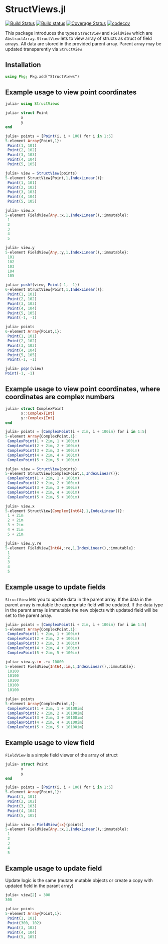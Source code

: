 # StructViews.jl

[![Build Status](https://travis-ci.org/Vitaliy-Yakovchuk/StructViews.jl.svg?branch=master)](https://travis-ci.org/Vitaliy-Yakovchuk/StructViews.jl)
[![Build status](https://ci.appveyor.com/api/projects/status/454jumcoasn6259m?svg=true)](https://ci.appveyor.com/project/Vitaliy-Yakovchuk/structviews-jl)
[![Coverage Status](https://coveralls.io/repos/github/Vitaliy-Yakovchuk/StructViews.jl/badge.svg?branch=master)](https://coveralls.io/github/Vitaliy-Yakovchuk/StructViews.jl?branch=master)
[![codecov](https://codecov.io/gh/Vitaliy-Yakovchuk/StructViews.jl/branch/master/graph/badge.svg)](https://codecov.io/gh/Vitaliy-Yakovchuk/StructViews.jl)

This package introduces the types `StructView` and `FieldView` which are `AbstractArray`. `StructView` lets to view array of structs as struct of field arrays. All data are stored in the provided parent array. Parent array may be updated transparently via `StructView`

## Installation

```julia
using Pkg; Pkg.add("StructViews")
```

## Example usage to view point coordinates

```julia
julia> using StructViews

julia> struct Point
       x
       y
end

julia> points = [Point(i, i + 100) for i in 1:5]
5-element Array{Point,1}:
 Point(1, 101)
 Point(2, 102)
 Point(3, 103)
 Point(4, 104)
 Point(5, 105)

julia> view = StructView(points)
5-element StructView{Point,1,IndexLinear()}:
 Point(1, 101)
 Point(2, 102)
 Point(3, 103)
 Point(4, 104)
 Point(5, 105)

julia> view.x
5-element FieldView{Any,:x,1,IndexLinear(),:immutable}:
 1
 2
 3
 4
 5

julia> view.y
5-element FieldView{Any,:y,1,IndexLinear(),:immutable}:
 101
 102
 103
 104
 105

julia> push!(view, Point(-1, -1))
6-element StructView{Point,1,IndexLinear()}:
 Point(1, 101)
 Point(2, 102)
 Point(3, 103)
 Point(4, 104)
 Point(5, 105)
 Point(-1, -1)

julia> points
6-element Array{Point,1}:
 Point(1, 101)
 Point(2, 102)
 Point(3, 103)
 Point(4, 104)
 Point(5, 105)
 Point(-1, -1)

julia> pop!(view)
Point(-1, -1)
 ```

## Example usage to view point coordinates, where coordinates are complex numbers

```julia
julia> struct ComplexPoint
       x::Complex{Int}
       y::Complex{Int}
end

julia> points = [ComplexPoint(i + 2im, i + 100im) for i in 1:5]
5-element Array{ComplexPoint,1}:
 ComplexPoint(1 + 2im, 1 + 100im)
 ComplexPoint(2 + 2im, 2 + 100im)
 ComplexPoint(3 + 2im, 3 + 100im)
 ComplexPoint(4 + 2im, 4 + 100im)
 ComplexPoint(5 + 2im, 5 + 100im)

julia> view = StructView(points)
5-element StructView{ComplexPoint,1,IndexLinear()}:
 ComplexPoint(1 + 2im, 1 + 100im)
 ComplexPoint(2 + 2im, 2 + 100im)
 ComplexPoint(3 + 2im, 3 + 100im)
 ComplexPoint(4 + 2im, 4 + 100im)
 ComplexPoint(5 + 2im, 5 + 100im)

julia> view.x
5-element StructView{Complex{Int64},1,IndexLinear()}:
 1 + 2im
 2 + 2im
 3 + 2im
 4 + 2im
 5 + 2im

julia> view.y.re
5-element FieldView{Int64,:re,1,IndexLinear(),:immutable}:
 1
 2
 3
 4
 5
 ```

## Example usage to update fields

`StructView` lets you to update data in the parent array. If the data in the parent array is mutable the appropriate field will be updated. If the data type in the parant array is immutable the new objects with updated field will be set to the parent array.

```julia
julia> points = [ComplexPoint(i + 2im, i + 100im) for i in 1:5]
5-element Array{ComplexPoint,1}:
 ComplexPoint(1 + 2im, 1 + 100im)
 ComplexPoint(2 + 2im, 2 + 100im)
 ComplexPoint(3 + 2im, 3 + 100im)
 ComplexPoint(4 + 2im, 4 + 100im)
 ComplexPoint(5 + 2im, 5 + 100im)

julia> view.y.im .+= 10000
5-element FieldView{Int64,:im,1,IndexLinear(),:immutable}:
 10100
 10100
 10100
 10100
 10100

julia> points
5-element Array{ComplexPoint,1}:
 ComplexPoint(1 + 2im, 1 + 10100im)
 ComplexPoint(2 + 2im, 2 + 10100im)
 ComplexPoint(3 + 2im, 3 + 10100im)
 ComplexPoint(4 + 2im, 4 + 10100im)
 ComplexPoint(5 + 2im, 5 + 10100im)
```

## Example usage to view field

`FieldView` is a simple field viewer of the array of struct

```julia
julia> struct Point
       x
       y
end

julia> points = [Point(i, i + 100) for i in 1:5]
5-element Array{Point,1}:
 Point(1, 101)
 Point(2, 102)
 Point(3, 103)
 Point(4, 104)
 Point(5, 105)

julia> view = FieldView{:x}(points)
5-element FieldView{Any,:x,1,IndexLinear(),:immutable}:
 1
 2
 3
 4
 5
```

## Example usage to update field

Update logic is the same (mutate mutable objects or create a copy with updated field in the parant array)

```julia
julia> view[2] = 300
300

julia> points
5-element Array{Point,1}:
 Point(1, 101)  
 Point(300, 102)
 Point(3, 103)  
 Point(4, 104)  
 Point(5, 105)  
```

